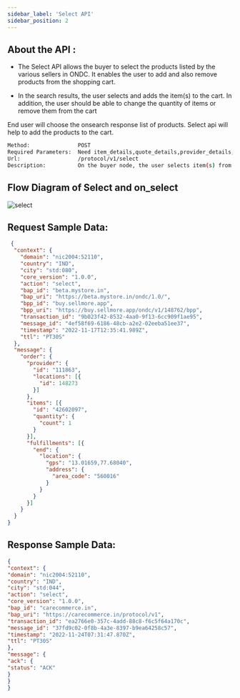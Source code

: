 ```yaml
---
sidebar_label: 'Select API'
sidebar_position: 2
---
```


## About the API : 

- The Select API allows the buyer to select the products listed by the various sellers in ONDC. It enables the user to add and also remove products from the shopping cart.

- In the search results, the user selects and adds the item(s) to the cart. In addition, the user should be able to change the quantity of items or remove them from the cart 

End user will choose the onsearch response list of products. Select api will help to add the products to the cart.

```bash
Method:               POST
Required Parameters:  Need item_details,quote_details,provider_details,fulfillments_details
Url: 			      /protocol/v1/select
Description: 		  On the buyer node, the user selects item(s) from the search results and adds them to the cart. The user should also be able to change the quantity of items or remove the items from the cart
```

## Flow Diagram of Select and on_select

![select](https://i.imgur.com/sbYoRit.png)



## Request Sample Data:

```json
 {
  "context": {
    "domain": "nic2004:52110",
    "country": "IND",
    "city": "std:080",
    "core_version": "1.0.0",
    "action": "select",
    "bap_id": "beta.mystore.in",
    "bap_uri": "https://beta.mystore.in/ondc/1.0/",
    "bpp_id": "buy.sellmore.app",
    "bpp_uri": "https://buy.sellmore.app/ondc/v1/148762/bpp",
    "transaction_id": "9b023f42-8532-4aa0-9f13-6cc909f1ae95",
    "message_id": "4ef58f69-6186-48cb-a2e2-02eeba51ee37",
    "timestamp": "2022-11-17T12:35:41.989Z",
    "ttl": "PT30S"
  },
  "message": {
    "order": {
      "provider": {
        "id": "111863",
        "locations": [{
          "id": 148273
        }]
      },
      "items": [{
        "id": "42602097",
        "quantity": {
          "count": 1
        }
      }],
      "fulfillments": [{
        "end": {
          "location": {
            "gps": "13.01659,77.68040",
            "address": {
              "area_code": "560016"
            }
          }
        }
      }]
    }
  }
}
```
## Response Sample Data:

```json
{
"context": {
"domain": "nic2004:52110",
"country": "IND",
"city": "std:044",
"action": "select",
"core_version": "1.0.0",
"bap_id": "carecommerce.in",
"bap_uri": "https://carecommerce.in/protocol/v1",
"transaction_id": "ea2766e0-357c-4add-88c8-f6c5f64a170c",
"message_id": "37fd9c02-0f8b-4a3e-8397-b9ea64258c57",
"timestamp": "2022-11-24T07:31:47.870Z",
"ttl": "PT30S"
},
"message": {
"ack": {
"status": "ACK"
}
}
}
```

